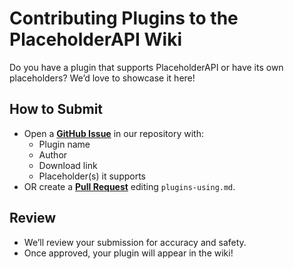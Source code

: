 # Contributing Plugins to the PlaceholderAPI Wiki

Do you have a plugin that supports PlaceholderAPI or have its own placeholders?
We’d love to showcase it here!

## How to Submit
- Open a [**GitHub Issue**](https://github.com/NetherByte233/PlaceholderAPI-NetherByte-/issues) in our repository with:
  - Plugin name
  - Author
  - Download link
  - Placeholder(s) it supports
- OR create a [**Pull Request**](https://github.com/NetherByte233/PlaceholderAPI-NetherByte-/pulls) editing `plugins-using.md`.

## Review
- We’ll review your submission for accuracy and safety.
- Once approved, your plugin will appear in the wiki!
